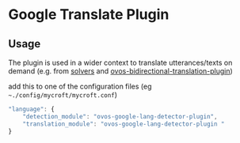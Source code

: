 # Google Translate Plugin

## Usage

The plugin is used in a wider context to translate utterances/texts on demand (e.g. from [solvers](https://openvoiceos.github.io/ovos-technical-manual/solvers/) and [ovos-bidirectional-translation-plugin](https://github.com/OpenVoiceOS/ovos-bidirectional-translation-plugin))

add this to one of the configuration files (eg `~./config/mycroft/mycroft.conf`)

```javascript
"language": {
    "detection_module": "ovos-google-lang-detector-plugin",
    "translation_module": "ovos-google-lang-detector-plugin "
}
```
